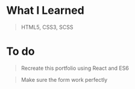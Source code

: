 # What I Learned

> HTML5, CSS3, SCSS

# To do

> Recreate this portfolio using React and ES6

> Make sure the form work perfectly
